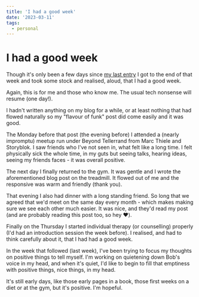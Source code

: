 ```yaml
---
title: 'I had a good week'
date: '2023-03-11'
tags:
  - personal
---
```


# I had a good week

Though it's only been a few days since [my last entry](https://remysharp.com/2023/02/28/the-flavour-of-my-funk) I got to the end of that week and took some stock and realised, aloud, that I had a good week.

Again, this is for me and those who know me. The usual tech nonsense will resume (one day!).

<!-- more -->

I hadn't written anything on my blog for a while, or at least nothing that had flowed naturally so my "flavour of funk" post did come easily and it was good.

The Monday before that post (the evening before) I attended a (nearly impromptu) meetup run under Beyond Tellerrand from Marc Thiele and Storyblok. I saw friends who I've not seen in, what felt like a long time. I felt physically sick the whole time, in my guts but seeing talks, hearing ideas, seeing my friends faces - it was overall positive.

The next day I finally returned to the gym. It was gentle and I wrote the aforementioned blog post on the treadmill. It flowed out of me and the responsive was warm and friendly (thank you).

That evening I also had dinner with a long standing friend. So long that we agreed that we'd meet on the same day every month - which makes making sure we see each other much easier. It was nice, and they'd read my post (and are probably reading this post too, so hey ❤️).

Finally on the Thursday I started individual therapy (or counselling) properly (I'd had an introduction session the week before). I realised, and had to think carefully about it, that I had had a good week.

In the week that followed (last week), I've been trying to focus my thoughts on positive things to tell myself. I'm working on quietening down Bob's voice in my head, and when it's quiet, I'd like to begin to fill that emptiness with positive things, nice things, in my head.

It's still early days, like those early pages in a book, those first weeks on a diet or at the gym, but it's positive. I'm hopeful.
